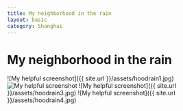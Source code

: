 ```yaml
---
title: My neighborhood in the rain
layout: basic
category: Shanghai
---
```



My neighborhood in the rain
===========================

![My helpful screenshot]({{ site.url }}/assets/hoodrain1.jpg)
![My helpful screenshot](http://res.cloudinary.com/djfwqxjdx/image/upload/v1412516135/hoodrain2_y2dhxu.jpg)
![My helpful screenshot]({{ site.url }}/assets/hoodrain3.jpg)
![My helpful screenshot]({{ site.url }}/assets/hoodrain4.jpg)
